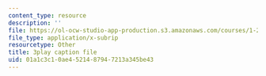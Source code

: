 ```yaml
---
content_type: resource
description: ''
file: https://ol-ocw-studio-app-production.s3.amazonaws.com/courses/1-258j-public-transportation-systems-spring-2017/01a1c3c10ae4521487947213a345be43_MlDdfgjpBe0.vtt
file_type: application/x-subrip
resourcetype: Other
title: 3play caption file
uid: 01a1c3c1-0ae4-5214-8794-7213a345be43
---
```

